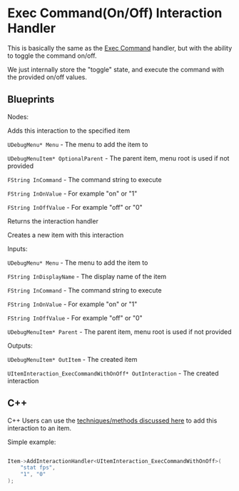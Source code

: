 # Exec Command(On/Off) Interaction Handler
This is basically the same as the [Exec Command](Handler_ExecCommand.md) handler, but with the ability to toggle the command on/off.

We just internally store the "toggle" state, and execute the command with the provided on/off values.

## Blueprints

<primary-label ref="bp-features"/>

Nodes:
<deflist>

<def title="Add Exec Command(with on/off) Interaction">
Adds this interaction to the specified item

<code>UDebugMenu* Menu</code> - The menu to add the item to

<code>UDebugMenuItem* OptionalParent</code> - The parent item, menu root is used if not provided

<code>FString InCommand</code> - The command string to execute

<code>FString InOnValue</code> - For example "on" or "1"

<code>FString InOffValue</code> - For example "off" or "0"

Returns the interaction handler
</def>

<def title="Create Exec Command(with on/off) Item">
Creates a new item with this interaction

Inputs:

<code>UDebugMenu* Menu</code> - The menu to add the item to

<code>FString InDisplayName</code> - The display name of the item

<code>FString InCommand</code> - The command string to execute

<code>FString InOnValue</code> - For example "on" or "1"

<code>FString InOffValue</code> - For example "off" or "0"

<code>UDebugMenuItem* Parent</code> - The parent item, menu root is used if not provided


Outputs:

<code>UDebugMenuItem* OutItem</code> - The created item

<code>UItemInteraction_ExecCommandWithOnOff* OutInteraction</code> - The created interaction
</def>

</deflist>

## C++

<primary-label ref="cpp-only"/>

C++ Users can use the [techniques/methods discussed here](ItemInteractionHandlers.md#item-interaction-handler-methods)
to add this interaction to an item.

Simple example:

```C++

Item->AddInteractionHandler<UItemInteraction_ExecCommandWithOnOff>(
    "stat fps",
    "1", "0"
);

```
